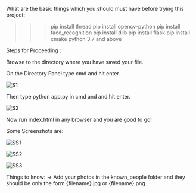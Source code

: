 What are the basic things which you should must have before trying this project:
>>> pip install thread
>>> pip install opencv-python
>>> pip install face_recognition
>>> pip install dlib
>>> pip install flask
>>> pip install cmake
>>> python 3.7 and above

Steps for Proceeding :

Browse to the directory where you have saved your file.

On the Directory Panel type cmd and hit enter.

![S1](https://github.com/aditya-ig10/web-face-lock/assets/93360691/c06e0244-c2ea-4e5c-b613-744c89e56f37)

Then type python app.py in cmd and and hit enter.

![S2](https://github.com/aditya-ig10/web-face-lock/assets/93360691/af49914c-9c6a-471e-bce8-f49fb0a574fa)

Now run index.html in any browser and you are good to go!

Some Screenshots are: 

![SS1](https://github.com/aditya-ig10/web-face-lock/assets/93360691/5ed81e35-01a5-4a3d-bf61-e6f24cbcaffd)

![SS2](https://github.com/aditya-ig10/web-face-lock/assets/93360691/cc790a37-af33-4e0f-8ad3-d58ec959f354)

![SS3](https://github.com/aditya-ig10/web-face-lock/assets/93360691/00da51e7-b396-4bc6-bdf8-e2f4c84ad91c)

Things to know:
-> Add your photos in the known_people folder and they should be only the form {filename}.jpg or {filename}.png
